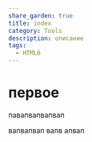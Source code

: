 ```yaml
---
share_garden: true
title: index
category: Tools
description: описание 
tags:
  - HTML6
---
```


# первое

павапвапвапвап


вапвапвап
вапв
апвап